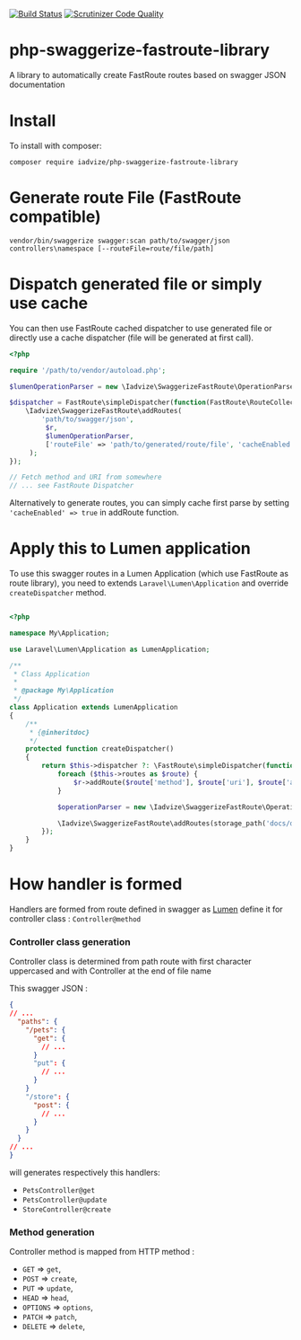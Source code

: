 [![Build Status](https://travis-ci.org/iadvize/php-swaggerize-fastroute-library.svg?branch=master)](https://travis-ci.org/iadvize/php-swaggerize-fastroute-library) [![Scrutinizer Code Quality](https://scrutinizer-ci.com/g/iadvize/php-swaggerize-fastroute-library/badges/quality-score.png?b=master)](https://scrutinizer-ci.com/g/iadvize/php-swaggerize-fastroute-library/?branch=master)

# php-swaggerize-fastroute-library
A library to automatically create FastRoute routes based on swagger JSON documentation
# Install
To install with composer:
```
composer require iadvize/php-swaggerize-fastroute-library
```

# Generate route File (FastRoute compatible)

```
vendor/bin/swaggerize swagger:scan path/to/swagger/json controllers\namespace [--routeFile=route/file/path]
```

# Dispatch generated file or simply use cache

You can then use FastRoute cached dispatcher to use generated file or directly use a cache dispatcher (file will be generated at first call).

```PHP
<?php

require '/path/to/vendor/autoload.php';

$lumenOperationParser = new \Iadvize\SwaggerizeFastRoute\OperationParser\LumenControllerOperationParser('Controllers\\Namespace\\');

$dispatcher = FastRoute\simpleDispatcher(function(FastRoute\RouteCollector $r, ['cacheFile' => 'route/file/path']) {
    \Iadvize\SwaggerizeFastRoute\addRoutes(
        'path/to/swagger/json',
         $r,
         $lumenOperationParser,
         ['routeFile' => 'path/to/generated/route/file', 'cacheEnabled' => false]
     );
});

// Fetch method and URI from somewhere
// ... see FastRoute Dispatcher
```

Alternatively to generate routes, you can simply cache first parse by setting `'cacheEnabled' => true` in addRoute function.

# Apply this to Lumen application

To use this swagger routes in a Lumen Application (which use FastRoute as route library), you need to extends `Laravel\Lumen\Application` and override `createDispatcher` method.

```PHP

<?php

namespace My\Application;

use Laravel\Lumen\Application as LumenApplication;

/**
 * Class Application
 *
 * @package My\Application
 */
class Application extends LumenApplication
{
    /**
     * {@inheritdoc}
     */
    protected function createDispatcher()
    {
        return $this->dispatcher ?: \FastRoute\simpleDispatcher(function ($r) {
            foreach ($this->routes as $route) {
                $r->addRoute($route['method'], $route['uri'], $route['action']);
            }

            $operationParser = new \Iadvize\SwaggerizeFastRoute\OperationParser\LumenControllerOperationParser('My\Application\Http\Controllers');

            \Iadvize\SwaggerizeFastRoute\addRoutes(storage_path('docs/definition.json'), $r, $operationParser, ['routeFile' => 'route/file/path']);
        });
    }
}
```

# How handler is formed

Handlers are formed from route defined in swagger as [Lumen](http://lumen.laravel.com/docs/routing#named-routes) define it for controller class : `Controller@method`
### Controller class generation

Controller class is determined from path route with first character uppercased and with Controller at the end of file name

This swagger JSON :

```JSON
{
// ...
  "paths": {
    "/pets": {
      "get": {
        // ...
      }
      "put": {
        // ...
      }
    }
    "/store": {
      "post": {
        // ...
      }
    }
  }
// ...
}
```

will generates respectively this handlers:

* `PetsController@get`
* `PetsController@update`
* `StoreController@create`

### Method generation

Controller method is mapped from HTTP method :
* `GET`     => `get`,
* `POST`    => `create`,
* `PUT`     => `update`,
* `HEAD`    => `head`,
* `OPTIONS` => `options`,
* `PATCH`   => `patch`,
* `DELETE`  => `delete`,

